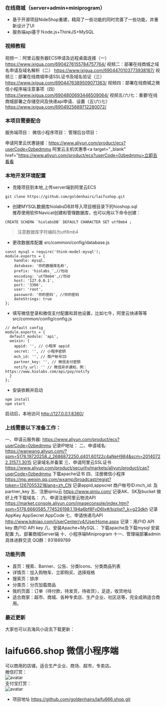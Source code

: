 ### 在线商城（server+admin+miniprogram）

+ 基于开源项目NideShop重建，精简了一些功能的同时完善了一些功能，并重新设计了UI
+ 服务端api基于Ｎode.js+ThinkJS+MySQL

### 视频教程
视频一：阿里云服务器ECS申请及远程桌面连接（一）
https://www.ixigua.com/6904276155784757764/
视频二：部署在线商城之域名申请及域名解析（二）
https://www.ixigua.com/6904470103773938187/
视频三：部署在线商城申请SSL证书及域名验证（三）
https://www.ixigua.com/6904476389509071363/
视频四：部署在线商城之微信小程序端注意事项（四）
https://www.ixigua.com/6904800693446509064/
视频五/六/七：重要!在线商城部署之存储空间及快递api申请、设置（五\六\七）
https://www.ixigua.com/6904925689712280072/



### 本项目需要配合  
服务端项目：
微信小程序项目：
管理后台项目：

申请阿里云优惠链接：https://www.aliyun.com/product/ecs?userCode=0zbedmmu
阿里云主机优惠季<a target="_blank" href="https://www.aliyun.com/product/ecs?userCode=0zbedmmu>立即去看看</a>


### 本地开发环境配置
+ 克隆项目到本地,上传server端到阿里云ECS
```
git clone https://github.com/goldenhairs/laifushop.git
```
+ 创建MYSQL数据库hiolabsDB并导入项目根目录下的hioshop.sql  
推荐使用软件Navicat创建和管理数据库，也可以用以下命令创建：
```
CREATE SCHEMA `hiolabsDB` DEFAULT CHARACTER SET utf8mb4 ;
```
> 注意数据库字符编码为utf8mb4 
+ 更改数据库配置
  src/common/config/database.js
```
const mysql = require('think-model-mysql');
module.exports = {
    handle: mysql,
    database: '你的数据库名称',
    prefix: 'hiolabs_',//勿动
    encoding: 'utf8mb4',//勿动
    host: '127.0.0.1',
    port: '3306',
    user: 'root',
    password: '你的密码', //你的密码
    dateStrings: true
};
```

+ 填写微信登录和微信支付配置和其他设置，比如七牛，阿里云快递等等
src/common/config/config.js
```
// default config
module.exports = {
  default_module: 'api',
  weixin: {
    appid: '', // 小程序 appid
    secret: '', // 小程序密钥
    mch_id: '', // 商户帐号ID
    partner_key: '', // 微信支付密钥
    notify_url: '' // 微信异步通知，例：https://www.hiolabs.com/api/pay/notify
  }
};
```

+ 安装依赖并启动
```
npm install
npm start
```
启动后，本地访问 http://127.0.0.1:8360/

### 上线需要以下准备工作： 
一、申请云服务器:
https://www.aliyun.com/product/ecs?userCode=0zbedmmu
记录IP地址：
二、申请域名:
https://wanwang.aliyun.com/?spm=5176.19720258.J_2686872250.d401.60122c4aNeH984&scm=20140722.3157.1.3015
记录域名并备案
三、申请阿里云SSL证书
https://www.aliyun.com/product/security/markets/aliyun/product/cas?userCode=0zbedmmu
下载apache证书
四、注册微信小程序
https://mp.weixin.qq.com/wxamp/broadcast/regist?token=1267055321&lang=zh_CN
记录appid,appscret
商户帐号ID:mch_id: 及partner_key
五、注册qiniu云
https://www.qiniu.com/
记录AK、SK及bucket
做好上传下载域名：
六、申请注册阿里云物流API
https://market.console.aliyun.com/imageconsole/index.htm?spm=5176.6660585.774526198.1.194a6bf8FvD6Ix#/bizlist?_k=g23dkh
记录 AppKey   AppSecret   AppCode
七、申请快递鸟API
http://www.kdniao.com/UserCenter/v4/UserHome.aspx
记录：用户ID   API key  商户ID API key
八、安装Apache+MySQL：
下载apache及下载mysql
安装配置
九、部署商城Server端
十、小程序端Miniprogram
十一、管理端部署admin
具体进群交流 QQ群：931889789
### 功能列表
+ 首页：搜索、Banner、公告、分类Icons、分类商品列表
+ 详情页：加入购物车、立即购买、选择规格
+ 搜索页：排序
+ 分类页：分页加载商品
+ 我的页面：订单（待付款，待发货，待收货），足迹，收货地址
+ 适合商家：超市、商城、各种专卖店、生产企业、社区店等，完全成熟适合商用。
### 最近更新 
大家也可以去海风小店去下载更新：
# laifu666.shop 微信小程序端

可以商用的店铺，适合生产企业、商场、超市，专卖店。  
微信打赏：  
![avatar](http://106.14.41.119/wxds.png)  
支付宝打赏：  
![avatar](http://106.14.41.119/zfb.jpg)  
- 项目地址 https://github.com/goldenhairs/laifu666.shop.git
 
